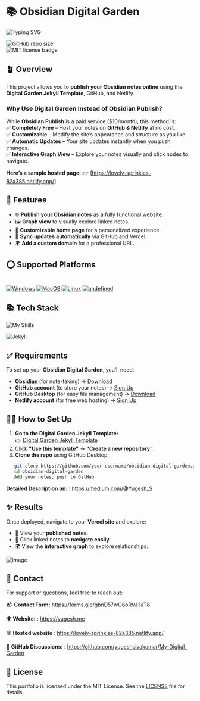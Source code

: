 # **📚 Obsidian Digital Garden**  

![Typing SVG](https://readme-typing-svg.demolab.com/?lines=Publish+your+Obsidian+notes+online!+🚀)  

![GitHub repo size](https://img.shields.io/github/repo-size/yugeshsivakumar/My-Digital-Garden)  
![MIT license badge](https://img.shields.io/github/license/JanDeDobbeleer/oh-my-posh.svg)

## **🪴 Overview**  
This project allows you to **publish your Obsidian notes online** using the **Digital Garden Jekyll Template**, GitHub, and Netlify.  

### **Why Use Digital Garden Instead of Obsidian Publish?**  
While **Obsidian Publish** is a paid service ($10/month), this method is:  
✅ **Completely Free** – Host your notes on **GitHub & Netlify** at no cost.  
✅ **Customizable** – Modify the site’s appearance and structure as you like.  
✅ **Automatic Updates** – Your site updates instantly when you push changes.  
✅ **Interactive Graph View** – Explore your notes visually and click nodes to navigate.  

**Here’s a sample hosted page:** 👉 [https://lovely-sprinkles-82a385.netlify.app/]  

## **🚀 Features**  
- 🌐 **Publish your Obsidian notes** as a fully functional website.  
- 🖼 **Graph view** to visually explore linked notes.  
- 🎨 **Customizable home page** for a personalized experience.  
- 🔄 **Sync updates automatically** via GitHub and Vercel.  
- 🌍 **Add a custom domain** for a professional URL.  

## **⭕ Supported Platforms**  
  <br>
  <a href="#" target="_blank"><img alt="Windows" src="https://badgen.net/badge/Download/Windows/?color=blue&icon=windows&label"></a>  
  <a href="#" target="_blank"><img alt="MacOS" src="https://badgen.net/badge/Download/macOS/?color=black&icon=apple&label"></a>  
  <a href="#" target="_blank"><img alt="Linux" src="https://badgen.net/badge/Download/Linux/?color=orange&icon=terminal&label"></a>  
   <a href="https://github.com/GitSquared/edex-ui/releases/download/v2.2.8/eDEX-UI-Android.apk" target="_blank"><img alt="undefined" src="https://badgen.net/badge/Download/Android/?color=green&icon=android&label"></a>
  <br>

## **📚 Tech Stack**  

![My Skills](https://skillicons.dev/icons?i=github,markdown,obsidian,git,markdown,netlify,github)  

![Jekyll](https://img.shields.io/badge/Jekyll-%23CC0000.svg?style=for-the-badge&logo=jekyll&logoColor=white)  

## **✅ Requirements**  
To set up your **Obsidian Digital Garden**, you’ll need:  
- **Obsidian** (for note-taking) → [Download](https://obsidian.md/)  
- **GitHub account** (to store your notes) → [Sign Up](https://github.com/)  
- **GitHub Desktop** (for easy file management) → [Download](https://desktop.github.com/)  
- **Netlify account** (for free web hosting) → [Sign Up](https://netlify.com/) 


## **🏃‍♂️ How to Set Up**  

1. **Go to the Digital Garden Jekyll Template:**  
   👉 [Digital Garden Jekyll Template](https://github.com/slynchdigital/digital-garden-jekyll-template)  
2. Click **"Use this template"** → **"Create a new repository"**.  
3. **Clone the repo** using GitHub Desktop:  
```bash
   git clone https://github.com/your-username/obsidian-digital-garden.git
   cd obsidian-digital-garden
   Add your notes, push to GitHub
```
**Detailed Description on:** : https://medium.com/@Yugesh_S

## **✨ Results**  
Once deployed, navigate to your **Vercel site** and explore:  

- 📄 View your **published notes**.  
- 🔗 Click linked notes to **navigate easily**.  
- 🌍 View the **interactive graph** to explore relationships.  

![image](https://github.com/user-attachments/assets/dbe722c6-d663-432a-8ef9-e66711ec4663)


## **📩 Contact**  

For support or questions, feel free to reach out:  

📬 **Contact Form:** https://forms.gle/gbnD57wG6oRVJ3aT8

🌍 **Website:** : https://yugesh.me

🕸️ **Hosted website** : https://lovely-sprinkles-82a385.netlify.app/

💬 **GitHub Discussions:** : https://github.com/yugeshsivakumar/My-Digital-Garden

## 🔑 License

This portfolio is licensed under the MIT License. See the [LICENSE](LICENSE) file for details.

